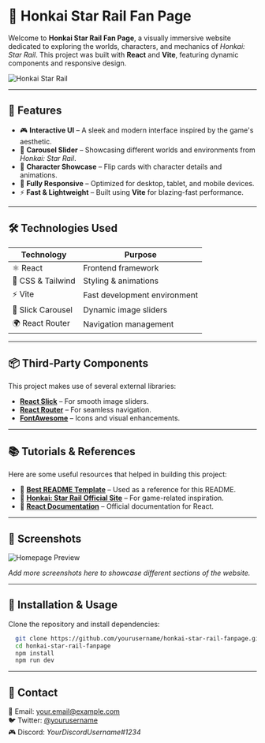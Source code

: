 # 🚀 Honkai Star Rail Fan Page

Welcome to **Honkai Star Rail Fan Page**, a visually immersive website dedicated to exploring the worlds, characters, and mechanics of *Honkai: Star Rail*. This project was built with **React** and **Vite**, featuring dynamic components and responsive design.

![Honkai Star Rail](https://your-image-url-here.com/banner.png)

---

## 🌟 Features

- 🎮 **Interactive UI** – A sleek and modern interface inspired by the game's aesthetic.
- 🔄 **Carousel Slider** – Showcasing different worlds and environments from *Honkai: Star Rail*.
- 📜 **Character Showcase** – Flip cards with character details and animations.
- 📱 **Fully Responsive** – Optimized for desktop, tablet, and mobile devices.
- ⚡ **Fast & Lightweight** – Built using **Vite** for blazing-fast performance.

---

## 🛠️ Technologies Used

| Technology | Purpose |
|------------|---------|
| ⚛️ React | Frontend framework |
| 🎨 CSS & Tailwind | Styling & animations |
| ⚡ Vite | Fast development environment |
| 🎠 Slick Carousel | Dynamic image sliders |
| 🌍 React Router | Navigation management |

---

## 📦 Third-Party Components

This project makes use of several external libraries:

- **[React Slick](https://react-slick.neostack.com/)** – For smooth image sliders.
- **[React Router](https://reactrouter.com/)** – For seamless navigation.
- **[FontAwesome](https://fontawesome.com/)** – Icons and visual enhancements.

---

## 📚 Tutorials & References

Here are some useful resources that helped in building this project:

- 🎨 **[Best README Template](https://github.com/othneildrew/Best-README-Template)** – Used as a reference for this README.
- 🚀 **[Honkai: Star Rail Official Site](https://hsr.hoyoverse.com/)** – For game-related inspiration.
- 📘 **[React Documentation](https://react.dev/)** – Official documentation for React.

---

## 📸 Screenshots

![Homepage Preview](https://your-image-url-here.com/homepage.png)

_Add more screenshots here to showcase different sections of the website._

---

## 📌 Installation & Usage

Clone the repository and install dependencies:

```bash
  git clone https://github.com/yourusername/honkai-star-rail-fanpage.git
  cd honkai-star-rail-fanpage
  npm install
  npm run dev
```

---


## 📩 Contact

📧 Email: [your.email@example.com](mailto:your.email@example.com)  
🐦 Twitter: [@yourusername](https://twitter.com/yourusername)  
🎮 Discord: *YourDiscordUsername#1234*

